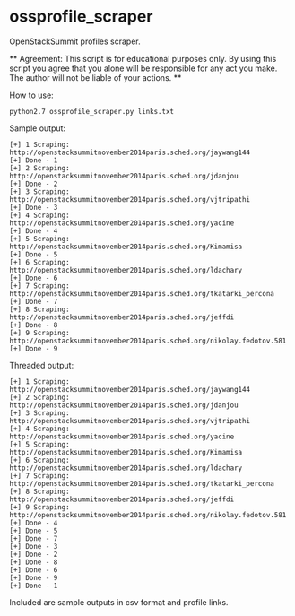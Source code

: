 # ossprofile_scraper
OpenStackSummit profiles scraper.

**
Agreement: This script is for educational purposes only. By using this script you agree
that you alone will be responsible for any act you make. The author will not be liable
of your actions.
**

How to use:

`python2.7 ossprofile_scraper.py links.txt`

Sample output:

```
[+] 1 Scraping: http://openstacksummitnovember2014paris.sched.org/jaywang144
[+] Done - 1
[+] 2 Scraping: http://openstacksummitnovember2014paris.sched.org/jdanjou
[+] Done - 2
[+] 3 Scraping: http://openstacksummitnovember2014paris.sched.org/vjtripathi
[+] Done - 3
[+] 4 Scraping: http://openstacksummitnovember2014paris.sched.org/yacine
[+] Done - 4
[+] 5 Scraping: http://openstacksummitnovember2014paris.sched.org/Kimamisa
[+] Done - 5
[+] 6 Scraping: http://openstacksummitnovember2014paris.sched.org/ldachary
[+] Done - 6
[+] 7 Scraping: http://openstacksummitnovember2014paris.sched.org/tkatarki_percona
[+] Done - 7
[+] 8 Scraping: http://openstacksummitnovember2014paris.sched.org/jeffdi
[+] Done - 8
[+] 9 Scraping: http://openstacksummitnovember2014paris.sched.org/nikolay.fedotov.581
[+] Done - 9
```

Threaded output:

```
[+] 1 Scraping: http://openstacksummitnovember2014paris.sched.org/jaywang144
[+] 2 Scraping: http://openstacksummitnovember2014paris.sched.org/jdanjou
[+] 3 Scraping: http://openstacksummitnovember2014paris.sched.org/vjtripathi
[+] 4 Scraping: http://openstacksummitnovember2014paris.sched.org/yacine
[+] 5 Scraping: http://openstacksummitnovember2014paris.sched.org/Kimamisa
[+] 6 Scraping: http://openstacksummitnovember2014paris.sched.org/ldachary
[+] 7 Scraping: http://openstacksummitnovember2014paris.sched.org/tkatarki_percona
[+] 8 Scraping: http://openstacksummitnovember2014paris.sched.org/jeffdi
[+] 9 Scraping: http://openstacksummitnovember2014paris.sched.org/nikolay.fedotov.581
[+] Done - 4
[+] Done - 5
[+] Done - 7
[+] Done - 3
[+] Done - 2
[+] Done - 8
[+] Done - 6
[+] Done - 9
[+] Done - 1
```

Included are sample outputs in csv format and profile links.
